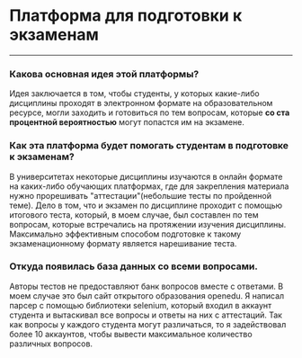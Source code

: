 # Платформа для подготовки к экзаменам
___
### Какова основная идея этой платформы?
Идея заключается в том, чтобы студенты, у которых какие-либо дисциплины проходят в электронном формате на образовательном ресурсе, могли заходить и готовиться по тем вопросам, которые __со ста процентной вероятностью__ могут попастся им на экзамене.
### Как эта платформа будет помогать студентам в подготовке к экзаменам?
В университетах некоторые дисциплины изучаются в онлайн формате на каких-либо обучающих платформах, где для закрепления материала нужно прорешивать "аттестации"(небольшие тесты по пройденной теме). Дело в том, что и экзамен по дисциплине проходит с помощью итогового теста, который, в моем случае, был составлен по тем вопросам, которые встречались на протяжении изучения дисциплины.
Максимально эффективным способом подготовке к такому экзаменационному формату является нарешивание теста.
### Откуда появилась база данных со всеми вопросами.
Авторы тестов не предоставляют банк вопросов вместе с ответами. В моем случае это был сайт открытого образования openedu.
Я написал парсер с помощью библиотеки selenium, который входил в аккаунт студента и вытаскивал все вопросы и ответы на них с аттестаций. Так как вопросы у каждого студента могут различаться, то я задействовал более 10 аккаунтов, чтобы вывести максимальное количество различных вопросов.
